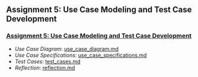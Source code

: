 ##  Assignment 5: Use Case Modeling and Test Case Development

### [Assignment 5: Use Case Modeling and Test Case Development](Assignment5/)

* *Use Case Diagram*: [use_case_diagram.md](use_case_diagram.md)
* *Use Case Specifications*: [use_case_specifications.md](use_case_specifications.md)
* *Test Cases*: [test_cases.md](test_cases.md)
* *Reflection*: [reflection.md](reflection.md)
